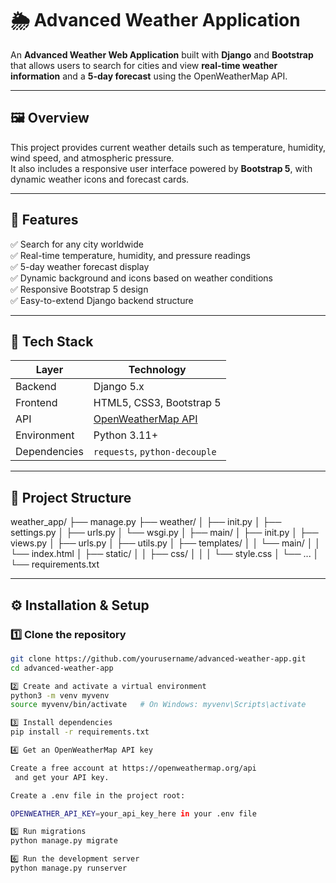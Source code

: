 # 🌦 Advanced Weather Application

An **Advanced Weather Web Application** built with **Django** and **Bootstrap** that allows users to search for cities and view **real-time weather information** and a **5-day forecast** using the OpenWeatherMap API.

---

## 🖼️ Overview

This project provides current weather details such as temperature, humidity, wind speed, and atmospheric pressure.  
It also includes a responsive user interface powered by **Bootstrap 5**, with dynamic weather icons and forecast cards.

---

## 🚀 Features

✅ Search for any city worldwide  
✅ Real-time temperature, humidity, and pressure readings  
✅ 5-day weather forecast display  
✅ Dynamic background and icons based on weather conditions  
✅ Responsive Bootstrap 5 design  
✅ Easy-to-extend Django backend structure

---

## 🧰 Tech Stack

| Layer        | Technology                                           |
| ------------ | ---------------------------------------------------- |
| Backend      | Django 5.x                                           |
| Frontend     | HTML5, CSS3, Bootstrap 5                             |
| API          | [OpenWeatherMap API](https://openweathermap.org/api) |
| Environment  | Python 3.11+                                         |
| Dependencies | `requests`, `python-decouple`                        |

---

## 📁 Project Structure

weather_app/
├── manage.py
├── weather/
│ ├── init.py
│ ├── settings.py
│ ├── urls.py
│ └── wsgi.py
│
├── main/
│ ├── init.py
│ ├── views.py
│ ├── urls.py
│ ├── utils.py
│ ├── templates/
│ │ └── main/
│ │ └── index.html
│ ├── static/
│ │ ├── css/
│ │ │ └── style.css
│ └── ...
│
└── requirements.txt

---

## ⚙️ Installation & Setup

### 1️⃣ Clone the repository

```bash
git clone https://github.com/yourusername/advanced-weather-app.git
cd advanced-weather-app

2️⃣ Create and activate a virtual environment
python3 -m venv myvenv
source myvenv/bin/activate   # On Windows: myvenv\Scripts\activate

3️⃣ Install dependencies
pip install -r requirements.txt

4️⃣ Get an OpenWeatherMap API key

Create a free account at https://openweathermap.org/api
 and get your API key.

Create a .env file in the project root:

OPENWEATHER_API_KEY=your_api_key_here in your .env file

5️⃣ Run migrations
python manage.py migrate

6️⃣ Run the development server
python manage.py runserver
```
